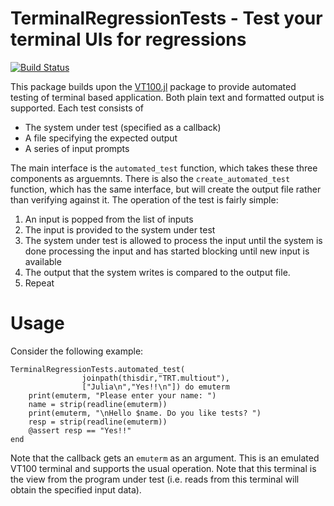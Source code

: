 # TerminalRegressionTests - Test your terminal UIs for regressions

[![Build Status](https://travis-ci.org/Keno/VT100.jl.svg?branch=master)](https://travis-ci.org/Keno/TerminalRegressionTests.jl)

This package builds upon the [VT100.jl](https://github.com/Keno/VT100.jl)
package to provide automated testing of terminal based application. Both
plain text and formatted output is supported. Each test consists of

 - The system under test (specified as a callback)
 - A file specifying the expected output
 - A series of input prompts

The main interface is the `automated_test` function, which takes these three
components as arguemnts. There is also the `create_automated_test` function,
which has the same interface, but will create the output file rather than
verifying against it. The operation of the test is fairly simple:

1. An input is popped from the list of inputs
2. The input is provided to the system under test
3. The system under test is allowed to process the input until the system is
   done processing the input and has started blocking until new input is
   available
4. The output that the system writes is compared to the output file.
5. Repeat

# Usage

Consider the following example:

```
TerminalRegressionTests.automated_test(
                joinpath(thisdir,"TRT.multiout"),
                ["Julia\n","Yes!!\n"]) do emuterm
    print(emuterm, "Please enter your name: ")
    name = strip(readline(emuterm))
    print(emuterm, "\nHello $name. Do you like tests? ")
    resp = strip(readline(emuterm))
    @assert resp == "Yes!!"
end
```

Note that the callback gets an `emuterm` as an argument. This is an emulated
VT100 terminal and supports the usual operation. Note that this terminal is the
view from the program under test (i.e. reads from this terminal will obtain
the specified input data).
